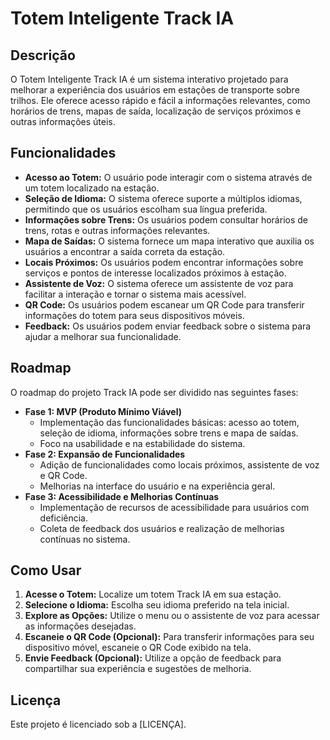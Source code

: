 # Totem Inteligente Track IA

## Descrição

O Totem Inteligente Track IA é um sistema interativo projetado para melhorar a experiência dos usuários em estações de transporte sobre trilhos. Ele oferece acesso rápido e fácil a informações relevantes, como horários de trens, mapas de saída, localização de serviços próximos e outras informações úteis.

## Funcionalidades

*   **Acesso ao Totem:** O usuário pode interagir com o sistema através de um totem localizado na estação.
*   **Seleção de Idioma:** O sistema oferece suporte a múltiplos idiomas, permitindo que os usuários escolham sua língua preferida.
*   **Informações sobre Trens:** Os usuários podem consultar horários de trens, rotas e outras informações relevantes.
*   **Mapa de Saídas:** O sistema fornece um mapa interativo que auxilia os usuários a encontrar a saída correta da estação.
*   **Locais Próximos:** Os usuários podem encontrar informações sobre serviços e pontos de interesse localizados próximos à estação.
*   **Assistente de Voz:** O sistema oferece um assistente de voz para facilitar a interação e tornar o sistema mais acessível.
*   **QR Code:** Os usuários podem escanear um QR Code para transferir informações do totem para seus dispositivos móveis.
*   **Feedback:** Os usuários podem enviar feedback sobre o sistema para ajudar a melhorar sua funcionalidade.

## Roadmap

O roadmap do projeto Track IA pode ser dividido nas seguintes fases:

*   **Fase 1: MVP (Produto Mínimo Viável)**
    *   Implementação das funcionalidades básicas: acesso ao totem, seleção de idioma, informações sobre trens e mapa de saídas.
    *   Foco na usabilidade e na estabilidade do sistema.
*   **Fase 2: Expansão de Funcionalidades**
    *   Adição de funcionalidades como locais próximos, assistente de voz e QR Code.
    *   Melhorias na interface do usuário e na experiência geral.
*   **Fase 3: Acessibilidade e Melhorias Contínuas**
    *   Implementação de recursos de acessibilidade para usuários com deficiência.
    *   Coleta de feedback dos usuários e realização de melhorias contínuas no sistema.

## Como Usar

1.  **Acesse o Totem:** Localize um totem Track IA em sua estação.
2.  **Selecione o Idioma:** Escolha seu idioma preferido na tela inicial.
3.  **Explore as Opções:** Utilize o menu ou o assistente de voz para acessar as informações desejadas.
4.  **Escaneie o QR Code (Opcional):** Para transferir informações para seu dispositivo móvel, escaneie o QR Code exibido na tela.
5.  **Envie Feedback (Opcional):** Utilize a opção de feedback para compartilhar sua experiência e sugestões de melhoria.

## Licença

Este projeto é licenciado sob a [LICENÇA].

